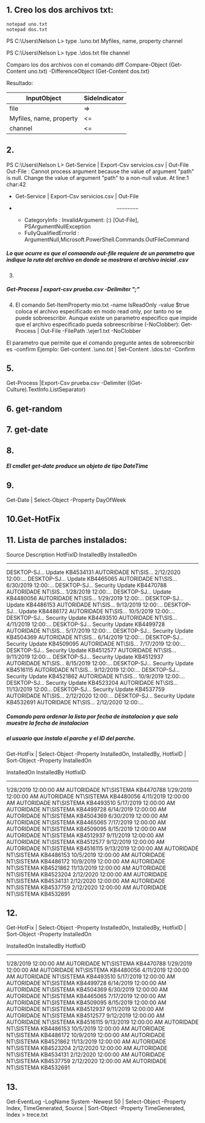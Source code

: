 ## 1. Creo los dos archivos txt:

	notepad uno.txt
	notepad dos.txt

PS C:\Users\Nelson L> type .\uno.txt
Myfiles, name, property
channel

PS C:\Users\Nelson L> type .\dos.txt
file
channel

Comparo los dos archivos con el comando diff
	Compare-Object (Get-Content uno.txt) -DifferenceObject (Get-Content dos.txt)

Resultado:

InputObject            	  | SideIndicator
--------------------------|-------------------   
file                      | =>           
Myfiles, name, property   | <=           
channel                   | <=  


## 2. 

PS C:\Users\Nelson L> Get-Service | Export-Csv servicios.csv | Out-File 
Out-File : Cannot process argument because the value of argument "path" is null. Change the value 
of argument "path" to a non-null value.
At line:1 char:42
+ Get-Service | Export-Csv servicios.csv | Out-File
+                                          ~~~~~~~~
    + CategoryInfo          : InvalidArgument: (:) [Out-File], PSArgumentNullException
    + FullyQualifiedErrorId : ArgumentNull,Microsoft.PowerShell.Commands.OutFileCommand

##### Lo que ocurre es que el comaando out-file requiere de un parametro que indique la ruta del archivo en donde se mostrara el archivo inicial .csv


3.

##### Get-Process | export-csv prueba.csv -Delimiter ";"


4. El comando Set-ItemProperty mio.txt -name IsReadOnly -value $true coloca el archivo especificado en modo read only, por
tanto no se puede sobreescribir. Aunque existe un parametro especifico que impide que el archivo especificado pueda sobreescribirse (-NoClobber): 
Get-Process | Out-File -FilePath .\ejer1.txt -NoClobber

El parametro que permite que el comando pregunte antes de sobreescribir es -confirm
Ejemplo: Get-content .\uno.txt | Set-Content .\dos.txt -Confirm

## 5. 

Get-Process |Export-Csv prueba.csv -Delimiter ((Get-Culture).TextInfo.ListSeparator)

## 6. get-random

## 7. get-date

## 8. 

##### El cmdlet get-date produce un objeto de tipo DateTime

## 9. 
Get-Date | Select-Object -Property DayOfWeek

## 10.Get-HotFix

## 11. Lista de parches instalados:

Source        Description      HotFixID      InstalledBy          InstalledOn        
------        -----------      --------      -----------          -----------        
DESKTOP-SJ... Update           KB4534131     AUTORIDADE NT\SIS... 2/12/2020 12:00:...
DESKTOP-SJ... Update           KB4465065     AUTORIDADE NT\SIS... 6/30/2019 12:00:...
DESKTOP-SJ... Security Update  KB4470788     AUTORIDADE NT\SIS... 1/28/2019 12:00:...
DESKTOP-SJ... Update           KB4480056     AUTORIDADE NT\SIS... 1/29/2019 12:00:...
DESKTOP-SJ... Update           KB4486153     AUTORIDADE NT\SIS... 9/13/2019 12:00:...
DESKTOP-SJ... Update           KB4486172     AUTORIDADE NT\SIS... 10/5/2019 12:00:...
DESKTOP-SJ... Security Update  KB4493510     AUTORIDADE NT\SIS... 4/11/2019 12:00:...
DESKTOP-SJ... Security Update  KB4499728     AUTORIDADE NT\SIS... 5/17/2019 12:00:...
DESKTOP-SJ... Security Update  KB4504369     AUTORIDADE NT\SIS... 6/14/2019 12:00:...
DESKTOP-SJ... Security Update  KB4509095     AUTORIDADE NT\SIS... 7/17/2019 12:00:...
DESKTOP-SJ... Security Update  KB4512577     AUTORIDADE NT\SIS... 9/11/2019 12:00:...
DESKTOP-SJ... Security Update  KB4512937     AUTORIDADE NT\SIS... 8/15/2019 12:00:...
DESKTOP-SJ... Security Update  KB4516115     AUTORIDADE NT\SIS... 9/12/2019 12:00:...
DESKTOP-SJ... Security Update  KB4521862     AUTORIDADE NT\SIS... 10/9/2019 12:00:...
DESKTOP-SJ... Security Update  KB4523204     AUTORIDADE NT\SIS... 11/13/2019 12:00...
DESKTOP-SJ... Security Update  KB4537759     AUTORIDADE NT\SIS... 2/12/2020 12:00:...
DESKTOP-SJ... Security Update  KB4532691     AUTORIDADE NT\SIS... 2/12/2020 12:00:...


##### Comando para ordenar la lista por fecha de instalacion y que solo muestre la fecha de instalacion
##### el usuario que instalo el parche y el ID del parche.

Get-HotFix | Select-Object -Property InstalledOn, InstalledBy, HotfixID | Sort-Object -Property InstalledOn

InstalledOn            InstalledBy           HotfixID 
-----------            -----------           -------- 
1/28/2019 12:00:00 AM  AUTORIDADE NT\SISTEMA KB4470788
1/29/2019 12:00:00 AM  AUTORIDADE NT\SISTEMA KB4480056
4/11/2019 12:00:00 AM  AUTORIDADE NT\SISTEMA KB4493510
5/17/2019 12:00:00 AM  AUTORIDADE NT\SISTEMA KB4499728
6/14/2019 12:00:00 AM  AUTORIDADE NT\SISTEMA KB4504369
6/30/2019 12:00:00 AM  AUTORIDADE NT\SISTEMA KB4465065
7/17/2019 12:00:00 AM  AUTORIDADE NT\SISTEMA KB4509095
8/15/2019 12:00:00 AM  AUTORIDADE NT\SISTEMA KB4512937
9/11/2019 12:00:00 AM  AUTORIDADE NT\SISTEMA KB4512577
9/12/2019 12:00:00 AM  AUTORIDADE NT\SISTEMA KB4516115
9/13/2019 12:00:00 AM  AUTORIDADE NT\SISTEMA KB4486153
10/5/2019 12:00:00 AM  AUTORIDADE NT\SISTEMA KB4486172
10/9/2019 12:00:00 AM  AUTORIDADE NT\SISTEMA KB4521862
11/13/2019 12:00:00 AM AUTORIDADE NT\SISTEMA KB4523204
2/12/2020 12:00:00 AM  AUTORIDADE NT\SISTEMA KB4534131
2/12/2020 12:00:00 AM  AUTORIDADE NT\SISTEMA KB4537759
2/12/2020 12:00:00 AM  AUTORIDADE NT\SISTEMA KB4532691

## 12. 

Get-HotFix | Select-Object -Property InstalledOn, InstalledBy, HotfixID | Sort-Object -Property InstalledOn

InstalledOn            InstalledBy           HotfixID 
-----------            -----------           -------- 
1/28/2019 12:00:00 AM  AUTORIDADE NT\SISTEMA KB4470788
1/29/2019 12:00:00 AM  AUTORIDADE NT\SISTEMA KB4480056
4/11/2019 12:00:00 AM  AUTORIDADE NT\SISTEMA KB4493510
5/17/2019 12:00:00 AM  AUTORIDADE NT\SISTEMA KB4499728
6/14/2019 12:00:00 AM  AUTORIDADE NT\SISTEMA KB4504369
6/30/2019 12:00:00 AM  AUTORIDADE NT\SISTEMA KB4465065
7/17/2019 12:00:00 AM  AUTORIDADE NT\SISTEMA KB4509095
8/15/2019 12:00:00 AM  AUTORIDADE NT\SISTEMA KB4512937
9/11/2019 12:00:00 AM  AUTORIDADE NT\SISTEMA KB4512577
9/12/2019 12:00:00 AM  AUTORIDADE NT\SISTEMA KB4516115
9/13/2019 12:00:00 AM  AUTORIDADE NT\SISTEMA KB4486153
10/5/2019 12:00:00 AM  AUTORIDADE NT\SISTEMA KB4486172
10/9/2019 12:00:00 AM  AUTORIDADE NT\SISTEMA KB4521862
11/13/2019 12:00:00 AM AUTORIDADE NT\SISTEMA KB4523204
2/12/2020 12:00:00 AM  AUTORIDADE NT\SISTEMA KB4534131
2/12/2020 12:00:00 AM  AUTORIDADE NT\SISTEMA KB4537759
2/12/2020 12:00:00 AM  AUTORIDADE NT\SISTEMA KB4532691



## 13. 

Get-EventLog -LogName System -Newest 50 | Select-Object -Property Index, TimeGenerated, Source | Sort-Object -Property TimeGenerated, Index > trece.txt





